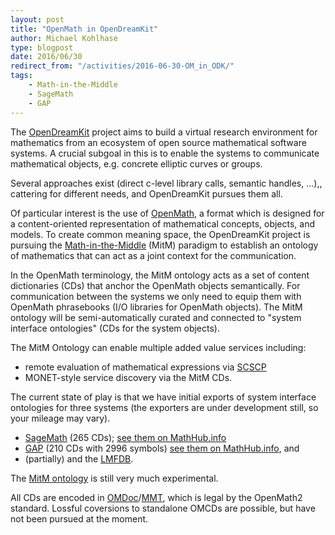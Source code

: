 ```yaml
---
layout: post
title: "OpenMath in OpenDreamKit"
author: Michael Kohlhase
type: blogpost
date: 2016/06/30
redirect_from: "/activities/2016-06-30-OM_in_ODK/"
tags:
    - Math-in-the-Middle
    - SageMath
    - GAP
---
```


The [OpenDreamKit](http://opendreamkit.org) project aims to build a virtual research environment for
mathematics from an ecosystem of open source mathematical software systems. A crucial subgoal in this
is to enable the systems to communicate mathematical objects, e.g. concrete elliptic curves or groups.

Several approaches exist (direct c-level library calls, semantic
handles, ...),, cattering for different needs, and OpenDreamKit
pursues them all.

Of particular interest is the use of [OpenMath](http://openmath.org), a format which is
designed for a content-oriented representation of mathematical concepts, objects, and models. To create
common meaning space, the OpenDreamKit project is pursuing the
[Math-in-the-Middle](https://github.com/OpenDreamKit/OpenDreamKit/raw/master/WP6/CICM2016/published.pdf) (MitM)
paradigm to establish an ontology of mathematics that can act as a joint context for the communication.

In the OpenMath terminology, the MitM ontology acts as a set of content dictionaries (CDs) that anchor the OpenMath
objects semantically. For communication between the systems we only need to equip them with OpenMath phrasebooks
(I/O libraries for OpenMath objects). The MitM ontology will be semi-automatically curated and connected to
"system interface ontologies" (CDs for the system objects).

The MitM Ontology can enable multiple added value services including:

* remote evaluation of mathematical expressions via
  [SCSCP](http://www.sciencedirect.com/science/article/pii/S0747717111002124)
* MONET-style service discovery via the MitM CDs.

The current state of play is that we have initial exports of system interface ontologies
for three systems (the exporters are under development still, so your mileage may vary).

* [SageMath](http://www.sagemath.org/) (265 CDs);
  [see them on MathHub.info](https://mathhub.info/mh/mmt/?http://www.sagemath.org/)
* [GAP](http://www.gap-system.org/) (210 CDs with 2996 symbols)
  [see them on MathHub.info](https://mathhub.info/mh/mmt/?http://www.gap-system.org/), and
* (partially) and the [LMFDB](http://lmfdb.org).

The [MitM ontology](https://mathhub.info/mh/mmt/?http://mathhub.info/ODK/math/) is still very much experimental.

All CDs are encoded in [OMDoc](http://omdoc.org)/[MMT](https://uniformal.github.io), which
is legal by the OpenMath2 standard. Lossful coversions to standalone OMCDs are possible,
but have not been pursued at the moment.
